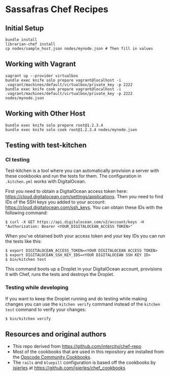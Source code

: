 Sassafras Chef Recipes
======================

## Initial Setup

```
bundle install
librarian-chef install
cp nodes/sample_host.json nodes/mynode.json # Then fill in values
```

## Working with Vagrant

```
vagrant up --provider virtualbox
bundle exec knife solo prepare vagrant@localhost -i .vagrant/machines/default/virtualbox/private_key -p 2222
bundle exec knife cook prepare vagrant@localhost -i .vagrant/machines/default/virtualbox/private_key -p 2222 nodes/mynode.json
```

## Working with Other Host

```
bundle exec knife solo prepare root@1.2.3.4
bundle exec knife solo cook root@1.2.3.4 nodes/mynode.json
```

## Testing with test-kitchen

### CI testing

Test-kitchen is a tool where you can automatically provision a server with these cookbooks and run the tests for them. The configuration in `.kitchen.yml` works with DigitalOcean.

First you need to obtain a DigitalOcean access token here: https://cloud.digitalocean.com/settings/applications. Then you need to find IDs of the SSH keys you added to your account: https://cloud.digitalocean.com/ssh_keys. You can obtain these IDs with the following command:

```
$ curl -X GET https://api.digitalocean.com/v2/account/keys -H "Authorization: Bearer <YOUR_DIGITALOCEAN_ACCESS TOKEN>"
```

When you've obtained both your access token and your key IDs you can run the tests like this:

```
$ export DIGITALOCEAN_ACCESS_TOKEN=<YOUR DIGITALOCEAN ACCESS TOKEN>
$ export DIGITALOCEAN_SSH_KEY_IDS=<YOUR DIGITALOCEAN SSH KEY ID>
$ bin/kitchen test
```

This command boots up a Droplet in your DigitalOcean account, provisions it with Chef, runs the tests and destroys the Droplet.

### Testing while developing

If you want to keep the Droplet running and do testing while making changes you can use the `kitchen verify` command instead of the `kitchen test` command to verify your changes:

```
$ bin/kitchen verify
```

## Resources and original authors

* This repo derived from https://github.com/intercity/chef-repo
* Most of the cookbooks that are used in this repository are installed from the [Opscode Community Cookbooks](http://community.opscode.com).
* The `rails` and `bluepill` configuration is based off the cookbooks by [jsierles](https://github.com/jsierles) at https://github.com/jsierles/chef_cookbooks
